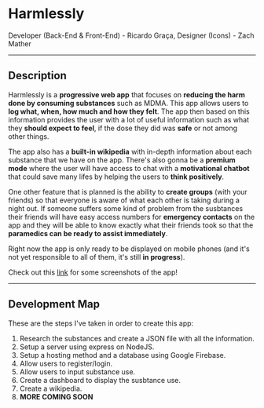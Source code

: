 # **Harmlessly**
Developer (Back-End & Front-End) - Ricardo Graça,
Designer (Icons) - Zach Mather

---
## **Description**

Harmlessly is a **progressive web app** that focuses on **reducing the harm done by consuming substances** such as MDMA. This app allows users to **log what, when, how much and how they felt**. The app then based on this information provides the user with a lot of useful information such as what they **should expect to feel**, if the dose they did was **safe** or not among other things.

The app also has a **built-in wikipedia** with in-depth information about each substance that we have on the app. There's also gonna be a **premium mode** where the user will have access to chat with a **motivational chatbot** that could save many lifes by helping the users to **think positively**.

One other feature that is planned is the ability to **create groups** (with your friends) so that everyone is aware of what each other is taking during a night out. If someone suffers some kind of problem from the susbtances their friends will have easy access numbers for **emergency contacts** on the app and they will be able to know exactly what their friends took so that the **paramedics can be ready to assist immediately**.

Right now the app is only ready to be displayed on mobile phones (and it's not yet responsible to all of them, it's still **in progress**).

Check out this [link](https://imgur.com/a/QDKRUlg) for some screenshots of the app!

---
## **Development Map**
These are the steps I've taken in order to create this app:
1. Research the substances and create a JSON file with all the information.
2. Setup a server using express on NodeJS.
3. Setup a hosting method and a database using Google Firebase.
4. Allow users to register/login.
5. Allow users to input substance use.
6. Create a dashboard to display the susbtance use.
7. Create a wikipedia.
8. **MORE COMING SOON**
